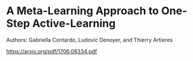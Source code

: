 # A Meta-Learning Approach to One-Step Active-Learning

Authors: Gabriella Contardo, Ludovic Denoyer, and Thierry Artieres

https://arxiv.org/pdf/1706.08334.pdf

